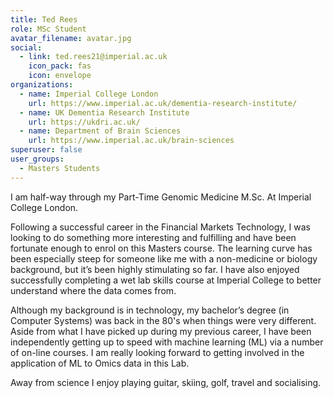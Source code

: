 ```yaml
---
title: Ted Rees
role: MSc Student
avatar_filename: avatar.jpg
social:
  - link: ted.rees21@imperial.ac.uk
    icon_pack: fas
    icon: envelope
organizations:
  - name: Imperial College London
    url: https://www.imperial.ac.uk/dementia-research-institute/
  - name: UK Dementia Research Institute
    url: https://ukdri.ac.uk/
  - name: Department of Brain Sciences
    url: https://www.imperial.ac.uk/brain-sciences
superuser: false
user_groups:
  - Masters Students
---
```

I am half-way through my Part-Time Genomic Medicine M.Sc. At Imperial College London.

Following a successful career in the Financial Markets Technology, I was looking to do something more interesting and fulfilling and have been fortunate enough to enrol on this Masters course. The learning curve has been especially steep for someone like me with a non-medicine or biology background, but it’s been highly stimulating so far. I have also enjoyed successfully completing a wet lab skills course at Imperial College to better understand where the data comes from.

Although my background is in technology, my bachelor’s degree (in Computer Systems) was back in the 80's when things were very different. Aside from what I have picked up during my previous career, I have been independently getting up to speed with machine learning (ML) via a number of on-line courses.  I am really looking forward to getting involved in the application of ML to Omics data in this Lab.

Away from science I enjoy playing guitar, skiing, golf, travel and socialising.